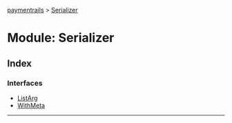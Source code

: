 [paymentrails](../README.md) > [Serializer](../modules/serializer.md)



# Module: Serializer

## Index

### Interfaces

* [ListArg](../interfaces/serializer.listarg.md)
* [WithMeta](../interfaces/serializer.withmeta.md)



---
